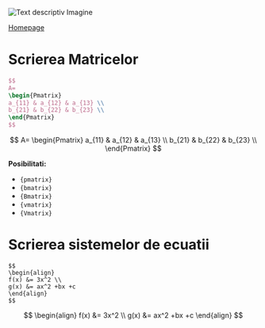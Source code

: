 <script id="MathJax-script" async src="https://cdn.jsdelivr.net/npm/mathjax@3.0.1/es5/tex-mml-chtml.js"></script>

![Text descriptiv Imagine](https://th.bing.com/th/id/OIP.a1CexLzdq5ogQ4qzji7CCgHaFx?rs=1&pid=ImgDetMain)

[Homepage](index.md)

# Scrierea Matricelor

```LaTex
$$
A=
\begin{Pmatrix}
a_{11} & a_{12} & a_{13} \\
b_{21} & b_{22} & b_{23} \\
\end{Pmatrix}
$$
```

$$
A=
\begin{Pmatrix}
a_{11} & a_{12} & a_{13} \\
b_{21} & b_{22} & b_{23} \\
\end{Pmatrix}
$$

**Posibilitati:**
- `{pmatrix}`
- `{bmatrix}`
- `{Bmatrix}`
- `{vmatrix}`
- `{Vmatrix}`

# Scrierea sistemelor de ecuatii

```
$$
\begin{align}
f(x) &= 3x^2 \\
g(x) &= ax^2 +bx +c
\end{align}
$$
```

$$
\begin{align}
f(x) &= 3x^2 \\
g(x) &= ax^2 +bx +c
\end{align}
$$
